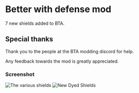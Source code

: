 # Better with defense mod
7 new shields added to BTA.

## Special thanks
Thank you to the people at the BTA modding discord for help.

Any feedback towards the mod is greatly appreciated.

### Screenshot
![The various shields](https://github.com/mizuri-n/Better-with-defense/assets/142837856/793eaa7b-6d86-42c1-a77d-d3a99ace53e9)
![New Dyed Shields](https://github.com/mizuri-n/Better-with-defense/assets/142837856/f04d9bef-82c5-4d6c-b8e5-697738ce4867)


